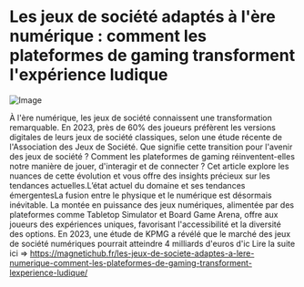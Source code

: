 # Les jeux de société adaptés à l'ère numérique : comment les plateformes de gaming transforment l'expérience ludique

![Image](https://images.pexels.com/photos/3165335/pexels-photo-3165335.jpeg?auto=compress&cs=tinysrgb&h=650&w=940)

À l'ère numérique, les jeux de société connaissent une transformation remarquable. En 2023, près de 60% des joueurs préfèrent les versions digitales de leurs jeux de société classiques, selon une étude récente de l'Association des Jeux de Société. Que signifie cette transition pour l'avenir des jeux de société ? Comment les plateformes de gaming réinventent-elles notre manière de jouer, d'interagir et de connecter ? Cet article explore les nuances de cette évolution et vous offre des insights précieux sur les tendances actuelles.L’état actuel du domaine et ses tendances émergentesLa fusion entre le physique et le numérique est désormais inévitable. La montée en puissance des jeux numériques, alimentée par des plateformes comme Tabletop Simulator et Board Game Arena, offre aux joueurs des expériences uniques, favorisant l'accessibilité et la diversité des options. En 2023, une étude de KPMG a révélé que le marché des jeux de société numériques pourrait atteindre 4 milliards d'euros d'ic Lire la suite ici => https://magnetichub.fr/les-jeux-de-societe-adaptes-a-lere-numerique-comment-les-plateformes-de-gaming-transforment-lexperience-ludique/
